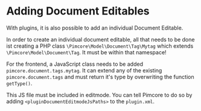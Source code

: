 # Adding Document Editables 
With plugins, it is also possible to add an individual Document Editable. 

In order to create an individual document editable, all that needs to be done ist creating 
a PHP class `\Pimcore\Model\Document\Tag\Mytag` which extends `\Pimcore\Model\Document\Tag`. 
It must be within that namespace!

For the frontend, a JavaScript class needs to be added `pimcore.document.tags.mytag`. It can 
extend any of the existing `pimcore.document.tags` and must return it's type by overwriting 
the function `getType()`.

This JS file must be included in editmode. You can tell Pimcore to do so by adding
`<pluginDocumentEditmodeJsPaths>` to the `plugin.xml`. 
